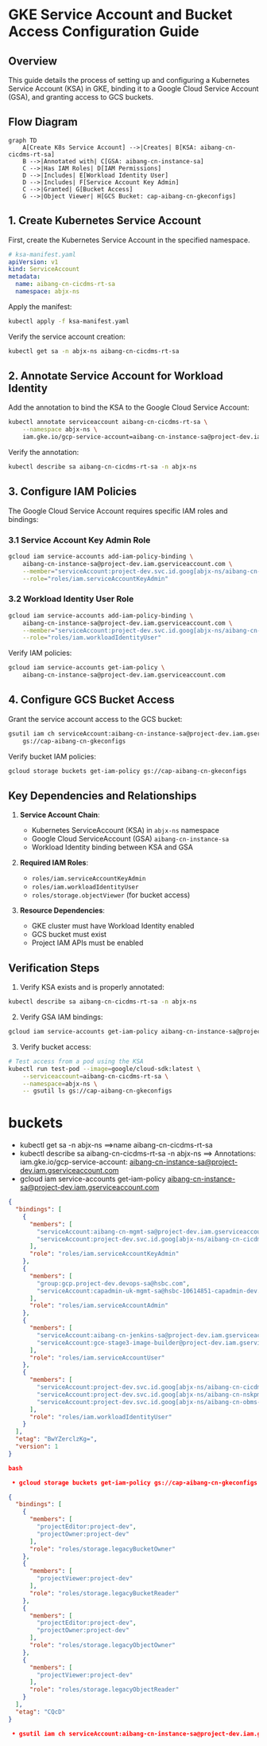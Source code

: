 # GKE Service Account and Bucket Access Configuration Guide

## Overview

This guide details the process of setting up and configuring a Kubernetes Service Account (KSA) in GKE, binding it to a Google Cloud Service Account (GSA), and granting access to GCS buckets.

## Flow Diagram

```mermaid
graph TD
    A[Create K8s Service Account] -->|Creates| B[KSA: aibang-cn-cicdms-rt-sa]
    B -->|Annotated with| C[GSA: aibang-cn-instance-sa]
    C -->|Has IAM Roles| D[IAM Permissions]
    D -->|Includes| E[Workload Identity User]
    D -->|Includes| F[Service Account Key Admin]
    C -->|Granted| G[Bucket Access]
    G -->|Object Viewer| H[GCS Bucket: cap-aibang-cn-gkeconfigs]
```

## 1. Create Kubernetes Service Account

First, create the Kubernetes Service Account in the specified namespace.

```yaml
# ksa-manifest.yaml
apiVersion: v1
kind: ServiceAccount
metadata:
  name: aibang-cn-cicdms-rt-sa
  namespace: abjx-ns
```

Apply the manifest:

```bash
kubectl apply -f ksa-manifest.yaml
```

Verify the service account creation:

```bash
kubectl get sa -n abjx-ns aibang-cn-cicdms-rt-sa
```

## 2. Annotate Service Account for Workload Identity

Add the annotation to bind the KSA to the Google Cloud Service Account:

```bash
kubectl annotate serviceaccount aibang-cn-cicdms-rt-sa \
    --namespace abjx-ns \
    iam.gke.io/gcp-service-account=aibang-cn-instance-sa@project-dev.iam.gserviceaccount.com
```

Verify the annotation:

```bash
kubectl describe sa aibang-cn-cicdms-rt-sa -n abjx-ns
```

## 3. Configure IAM Policies

The Google Cloud Service Account requires specific IAM roles and bindings:

### 3.1 Service Account Key Admin Role

```bash
gcloud iam service-accounts add-iam-policy-binding \
    aibang-cn-instance-sa@project-dev.iam.gserviceaccount.com \
    --member="serviceAccount:project-dev.svc.id.goog[abjx-ns/aibang-cn-cicdms-rt-sa]" \
    --role="roles/iam.serviceAccountKeyAdmin"
```

### 3.2 Workload Identity User Role

```bash
gcloud iam service-accounts add-iam-policy-binding \
    aibang-cn-instance-sa@project-dev.iam.gserviceaccount.com \
    --member="serviceAccount:project-dev.svc.id.goog[abjx-ns/aibang-cn-cicdms-rt-sa]" \
    --role="roles/iam.workloadIdentityUser"
```

Verify IAM policies:

```bash
gcloud iam service-accounts get-iam-policy \
    aibang-cn-instance-sa@project-dev.iam.gserviceaccount.com
```

## 4. Configure GCS Bucket Access

Grant the service account access to the GCS bucket:

```bash
gsutil iam ch serviceAccount:aibang-cn-instance-sa@project-dev.iam.gserviceaccount.com:roles/storage.objectViewer \
    gs://cap-aibang-cn-gkeconfigs
```

Verify bucket IAM policies:

```bash
gcloud storage buckets get-iam-policy gs://cap-aibang-cn-gkeconfigs
```

## Key Dependencies and Relationships

1. **Service Account Chain**:

   - Kubernetes ServiceAccount (KSA) in `abjx-ns` namespace
   - Google Cloud ServiceAccount (GSA) `aibang-cn-instance-sa`
   - Workload Identity binding between KSA and GSA

2. **Required IAM Roles**:

   - `roles/iam.serviceAccountKeyAdmin`
   - `roles/iam.workloadIdentityUser`
   - `roles/storage.objectViewer` (for bucket access)

3. **Resource Dependencies**:
   - GKE cluster must have Workload Identity enabled
   - GCS bucket must exist
   - Project IAM APIs must be enabled

## Verification Steps

1. Verify KSA exists and is properly annotated:

```bash
kubectl describe sa aibang-cn-cicdms-rt-sa -n abjx-ns
```

2. Verify GSA IAM bindings:

```bash
gcloud iam service-accounts get-iam-policy aibang-cn-instance-sa@project-dev.iam.gserviceaccount.com
```

3. Verify bucket access:

```bash
# Test access from a pod using the KSA
kubectl run test-pod --image=google/cloud-sdk:latest \
    --serviceaccount=aibang-cn-cicdms-rt-sa \
    --namespace=abjx-ns \
    -- gsutil ls gs://cap-aibang-cn-gkeconfigs
```

# buckets

- kubectl get sa -n abjx-ns ==>name aibang-cn-cicdms-rt-sa
- kubectl describe sa aibang-cn-cicdms-rt-sa -n abjx-ns
  ==> Annotations: iam.gke.io/gcp-service-account: <aibang-cn-instance-sa@project-dev.iam.gserviceaccount.com>
- gcloud iam service-accounts get-iam-policy <aibang-cn-instance-sa@project-dev.iam.gserviceaccount.com>

```json
{
  "bindings": [
    {
      "members": [
        "serviceAccount:aibang-cn-mgmt-sa@project-dev.iam.gserviceaccount.com",
        "serviceAccount:project-dev.svc.id.goog[abjx-ns/aibang-cn-cicdms-rt-sa]"
      ],
      "role": "roles/iam.serviceAccountKeyAdmin"
    },
    {
      "members": [
        "group:gcp.project-dev.devops-sa@hsbc.com",
        "serviceAccount:capadmin-uk-mgmt-sa@hsbc-10614851-capadmin-dev.iam.gserviceaccount.com"
      ],
      "role": "roles/iam.serviceAccountAdmin"
    },
    {
      "members": [
        "serviceAccount:aibang-cn-jenkins-sa@project-dev.iam.gserviceaccount.com",
        "serviceAccount:gce-stage3-image-builder@project-dev.iam.gserviceaccount.com"
      ],
      "role": "roles/iam.serviceAccountUser"
    },
    {
      "members": [
        "serviceAccount:project-dev.svc.id.goog[abjx-ns/aibang-cn-cicdms-rt-sa]",
        "serviceAccount:project-dev.svc.id.goog[abjx-ns/aibang-cn-nskpms-rt-sa]",
        "serviceAccount:project-dev.svc.id.goog[abjx-ns/aibang-cn-obms-rt-sa]"
      ],
      "role": "roles/iam.workloadIdentityUser"
    }
  ],
  "etag": "BwYZerclzKg=",
  "version": 1
}

bash

 • gcloud storage buckets get-iam-policy gs://cap-aibang-cn-gkeconfigs

{
  "bindings": [
    {
      "members": [
        "projectEditor:project-dev",
        "projectOwner:project-dev"
      ],
      "role": "roles/storage.legacyBucketOwner"
    },
    {
      "members": [
        "projectViewer:project-dev"
      ],
      "role": "roles/storage.legacyBucketReader"
    },
    {
      "members": [
        "projectEditor:project-dev",
        "projectOwner:project-dev"
      ],
      "role": "roles/storage.legacyObjectOwner"
    },
    {
      "members": [
        "projectViewer:project-dev"
      ],
      "role": "roles/storage.legacyObjectReader"
    }
  ],
  "etag": "CQcD"
}

 • gsutil iam ch serviceAccount:aibang-cn-instance-sa@project-dev.iam.gserviceaccount.com:roles/storage.objectViewer gs://cap-aibang-cn-gkeconfigs
```
